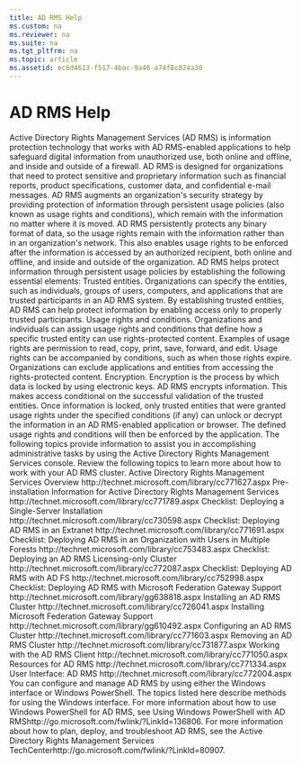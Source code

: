 ```yaml
---
title: AD RMS Help
ms.custom: na
ms.reviewer: na
ms.suite: na
ms.tgt_pltfrm: na
ms.topic: article
ms.assetid: ec6d4613-f517-4bac-9a46-a74f8c824a30
---
```

# AD RMS Help
<?xml version="1.0" encoding="utf-8"?>
<developerConceptualDocument xmlns="http://ddue.schemas.microsoft.com/authoring/2003/5" xmlns:xlink="http://www.w3.org/1999/xlink" xmlns:xsi="http://www.w3.org/2001/XMLSchema-instance" xsi:schemaLocation="http://ddue.schemas.microsoft.com/authoring/2003/5 http://dduestorage.blob.core.windows.net/ddueschema/developer.xsd">
  <introduction>
    <para>Active Directory Rights Management Services (AD RMS) is information protection technology that works with AD RMS-enabled applications to help safeguard digital information from unauthorized use, both online and offline, and inside and outside of a firewall. AD RMS is designed for organizations that need to protect sensitive and proprietary information such as financial reports, product specifications, customer data, and confidential e-mail messages. AD RMS augments an organization's security strategy by providing protection of information through persistent usage policies (also known as usage rights and conditions), which remain with the information no matter where it is moved. AD RMS persistently protects any binary format of data, so the usage rights remain with the information rather than in an organization's network. This also enables usage rights to be enforced after the information is accessed by an authorized recipient, both online and offline, and inside and outside of the organization. AD RMS helps protect information through persistent usage policies by establishing the following essential elements:</para>
    <list class="bullet">
      <listItem>
        <para>
          <embeddedLabel>Trusted entities.</embeddedLabel> Organizations can specify the entities, such as individuals, groups of users, computers, and applications that are trusted participants in an AD RMS system. By establishing trusted entities, AD RMS can help protect information by enabling access only to properly trusted participants.</para>
      </listItem>
      <listItem>
        <para>
          <embeddedLabel>Usage rights and conditions.</embeddedLabel> Organizations and individuals can assign usage rights and conditions that define how a specific trusted entity can use rights-protected content. Examples of usage rights are permission to read, copy, print, save, forward, and edit. Usage rights can be accompanied by conditions, such as when those rights expire. Organizations can exclude applications and entities from accessing the rights-protected content.</para>
      </listItem>
      <listItem>
        <para>
          <embeddedLabel>Encryption.</embeddedLabel> Encryption is the process by which data is locked by using electronic keys. AD RMS encrypts information. This makes access conditional on the successful validation of the trusted entities. Once information is locked, only trusted entities that were granted usage rights under the specified conditions (if any) can unlock or decrypt the information in an AD RMS-enabled application or browser. The defined usage rights and conditions will then be enforced by the application.</para>
      </listItem>
    </list>
    <para>The following topics provide information to assist you in accomplishing administrative tasks by using the Active Directory Rights Management Services console. Review the following topics to learn more about how to work with your AD RMS cluster.</para>
    <list class="bullet">
      <listItem>
        <para>
          <externalLink>
            <linkText>Active Directory Rights Management Services Overview</linkText>
            <linkUri>http://technet.microsoft.com/library/cc771627.aspx</linkUri>
          </externalLink>
        </para>
      </listItem>
      <listItem>
        <para>
          <externalLink>
            <linkText>Pre-installation Information for Active Directory Rights Management Services</linkText>
            <linkUri>http://technet.microsoft.com/library/cc771789.aspx</linkUri>
          </externalLink>
        </para>
      </listItem>
      <listItem>
        <para>
          <externalLink>
            <linkText>Checklist: Deploying a Single-Server Installation</linkText>
            <linkUri>http://technet.microsoft.com/library/cc730598.aspx</linkUri>
          </externalLink>
        </para>
      </listItem>
      <listItem>
        <para>
          <externalLink>
            <linkText>Checklist: Deploying AD RMS in an Extranet</linkText>
            <linkUri>http://technet.microsoft.com/library/cc771691.aspx</linkUri>
          </externalLink>
        </para>
      </listItem>
      <listItem>
        <para>
          <externalLink>
            <linkText>Checklist: Deploying AD RMS in an Organization with Users in Multiple Forests</linkText>
            <linkUri>http://technet.microsoft.com/library/cc753483.aspx</linkUri>
          </externalLink>
        </para>
      </listItem>
      <listItem>
        <para>
          <externalLink>
            <linkText>Checklist: Deploying an AD RMS Licensing-only Cluster</linkText>
            <linkUri>http://technet.microsoft.com/library/cc772087.aspx</linkUri>
          </externalLink>
        </para>
      </listItem>
      <listItem>
        <para>
          <externalLink>
            <linkText>Checklist: Deploying AD RMS with AD FS</linkText>
            <linkUri>http://technet.microsoft.com/library/cc752998.aspx</linkUri>
          </externalLink>
        </para>
      </listItem>
      <listItem>
        <para>
          <externalLink>
            <linkText>Checklist: Deploying AD RMS with Microsoft Federation Gateway Support</linkText>
            <linkUri>http://technet.microsoft.com/library/gg638818.aspx</linkUri>
          </externalLink>
        </para>
      </listItem>
      <listItem>
        <para>
          <externalLink>
            <linkText>Installing an AD RMS Cluster</linkText>
            <linkUri>http://technet.microsoft.com/library/cc726041.aspx</linkUri>
          </externalLink>
        </para>
      </listItem>
      <listItem>
        <para>
          <externalLink>
            <linkText>Installing Microsoft Federation Gateway Support</linkText>
            <linkUri>http://technet.microsoft.com/library/gg610492.aspx</linkUri>
          </externalLink>
        </para>
      </listItem>
      <listItem>
        <para>
          <externalLink>
            <linkText>Configuring an AD RMS Cluster</linkText>
            <linkUri>http://technet.microsoft.com/library/cc771603.aspx</linkUri>
          </externalLink>
        </para>
      </listItem>
      <listItem>
        <para>
          <externalLink>
            <linkText>Removing an AD RMS Cluster</linkText>
            <linkUri>http://technet.microsoft.com/library/cc731877.aspx</linkUri>
          </externalLink>
        </para>
      </listItem>
      <listItem>
        <para>
          <externalLink>
            <linkText>Working with the AD RMS Client</linkText>
            <linkUri>http://technet.microsoft.com/library/cc771050.aspx</linkUri>
          </externalLink>
        </para>
      </listItem>
      <listItem>
        <para>
          <externalLink>
            <linkText>Resources for AD RMS</linkText>
            <linkUri>http://technet.microsoft.com/library/cc771334.aspx</linkUri>
          </externalLink>
        </para>
      </listItem>
      <listItem>
        <para>
          <externalLink>
            <linkText>User Interface: AD RMS</linkText>
            <linkUri>http://technet.microsoft.com/library/cc772004.aspx</linkUri>
          </externalLink>
        </para>
      </listItem>
    </list>
    <para>You can configure and manage AD RMS by using either the Windows interface or Windows PowerShell. The topics listed here describe methods for using the Windows interface. For more information about how to use Windows PowerShell for AD RMS, see <externalLink><linkText>Using Windows PowerShell with AD RMS</linkText><linkUri>http://go.microsoft.com/fwlink/?LinkId=136806</linkUri></externalLink>.</para>
    <para>For more information about how to plan, deploy, and troubleshoot AD RMS, see the <externalLink><linkText>Active Directory Rights Management Services TechCenter</linkText><linkUri>http://go.microsoft.com/fwlink/?LinkId=80907</linkUri></externalLink>.</para>
  </introduction>
  <relatedTopics />
</developerConceptualDocument>


